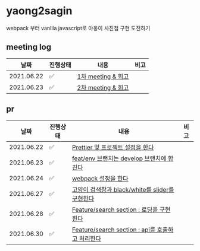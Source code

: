 # yaong2sagin
webpack 부터 vanlila javascript로 야옹이 사진첩 구현 도전하기

## meeting log
|날짜|진행상태|내용|비고|
| ------ | ------ | ------ | ------ |
|2021.06.22| :white_check_mark:   | [1차 meeting & 회고](https://github.com/yaong2-sprint/yaong2sagin/issues/1) | |
|2021.06.23| :white_check_mark: | [2차 meeting & 회고](https://github.com/yaong2-sprint/yaong2sagin/issues/3) | |

## pr
|날짜|진행상태|내용|비고|
| ------ | ------ | ------ | ------ |
|2021.06.22| :white_check_mark:   | [Prettier 및 프로젝트 설정을 한다](https://github.com/yaong2-sprint/yaong2sagin/pull/2) | |
|2021.06.23| :white_check_mark: | [feat/env 브랜치는 develop 브랜치에 합친다](https://github.com/yaong2-sprint/yaong2sagin/pull/4) | |
|2021.06.24| :white_check_mark:  | [webpack 설정을 한다](https://github.com/yaong2-sprint/yaong2sagin/pull/5) | |
|2021.06.27| :white_check_mark:  | [고양이 검색창과 black/white를 slider를 구현한다](https://github.com/yaong2-sprint/yaong2sagin/pull/6) | |
|2021.06.28| :white_check_mark: | [Feature/search section : 로딩을 구현한다](https://github.com/yaong2-sprint/yaong2sagin/pull/8) | |
|2021.06.30| :white_check_mark: | [Feature/search section : api를 호출하고 처리한다](https://github.com/yaong2-sprint/yaong2sagin/pull/9) | |
